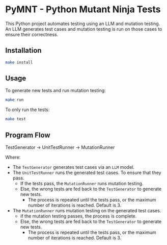 # PyMNT - Python Mutant Ninja Tests

This Python project automates testing using an LLM and mutation testing.
An LLM generates test cases and mutation testing is run on those cases to ensure their correctness.

## Installation

```bash
make install
```

## Usage

To generate new tests and run mutation testing:

```bash
make run
```

To only run the tests:

```bash
make test
```

## Program Flow

TestGenerator -> UnitTestRunner -> MutationRunner

Where:

- The `TestGenerator` generates test cases via an `LLM` model.
- The `UnitTestRunner` runs the generated test cases. To ensure that they pass.
  - If the tests pass, the `MutationRunner` runs mutation testing.
  - Else, the wrong tests are fed back to the `TestGenerator` to generate new tests.
    - The process is repeated until the tests pass, or the maximum number of iterations is reached. Default is 3.
- The `MutationRunner` runs mutation testing on the generated test cases.
  - if the mutation testing passes, the process is complete.
  - Else, the wrong tests are fed back to the `TestGenerator` to generate new tests.
    - The process is repeated until the tests pass, or the maximum number of iterations is reached. Default is 3.
